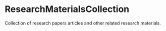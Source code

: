 # ResearchMaterialsCollection
Collection of research papers articles and other related research materials.
